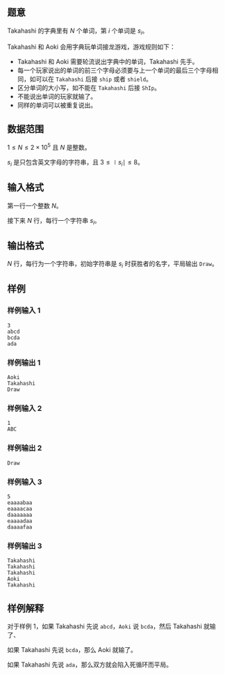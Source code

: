 ## 题意

Takahashi 的字典里有 $N$ 个单词，第 $i$ 个单词是 $s_i$。

Takahashi 和 Aoki 会用字典玩单词接龙游戏，游戏规则如下：

- Takahashi 和 Aoki 需要轮流说出字典中的单词，Takahashi 先手。
- 每一个玩家说出的单词的前三个字母必须要与上一个单词的最后三个字母相同，如可以在 `Takahashi` 后接 `ship` 或者 `shield`。 
- 区分单词的大小写，如不能在 `Takahashi` 后接 `ShIp`。
- 不能说出单词的玩家就输了。
- 同样的单词可以被重复说出。

## 数据范围

$1\le N\le 2\times 10^5$ 且 $N$ 是整数。

$s_i$ 是只包含英文字母的字符串，且 $3\le \mid s_i\mid \le 8$。

## 输入格式

第一行一个整数 $N$。

接下来 $N$ 行，每行一个字符串 $s_i$。

## 输出格式

$N$ 行，每行为一个字符串，初始字符串是 $s_i$ 时获胜者的名字，平局输出 `Draw`。

## 样例

### 样例输入 1

```
3
abcd
bcda
ada
```

### 样例输出 1

````
Aoki
Takahashi
Draw
````

### 样例输入 2

```
1
ABC
```

### 样例输出 2

```
Draw
```

### 样例输入 3

```
5
eaaaabaa
eaaaacaa
daaaaaaa
eaaaadaa
daaaafaa
```

### 样例输出 3

```
Takahashi
Takahashi
Takahashi
Aoki
Takahashi
```

## 样例解释

对于样例 1，如果 Takahashi 先说 `abcd`，`Aoki` 说 `bcda`，然后 Takahashi  就输了、

如果 Takahashi 先说 `bcda`，那么 Aoki 就输了。

如果 Takahashi 先说 `ada`，那么双方就会陷入死循环而平局。